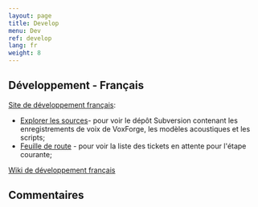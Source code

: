 ```yaml
---
layout: page
title: Develop
menu: Dev
ref: develop
lang: fr
weight: 8
---
```

## Développement - Français

[Site de développement français](http://www.dev.voxforge.org/projects/fr):

*   [Explorer les sources](http://www.dev.voxforge.org/projects/fr/browser)- pour voir le dépôt Subversion contenant les enregistrements de voix de VoxForge, les modèles acoustiques et les scripts;
*   [Feuille de route](http://www.dev.voxforge.org/projects/fr/roadmap) - pour voir la liste des tickets en attente pour l'étape courante; 

[Wiki de développement français](http://www.dev.voxforge.org/projects/fr/wiki)

<div class="content"><a name="idkFYi7bdrWdbfMnEV3yPLLA" id="idkFYi7bdrWdbfMnEV3yPLLA"></a>

## Commentaires

</div>



